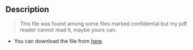 ## Description
> This file was found among some files marked confidential but my pdf reader cannot read it, maybe yours can.

+ You can download the file from [here](https://github.com/AhmedMoFawzy/Forensics-Challenges/blob/main/PicoCTF%202022/File%20types/Flag.bin).
